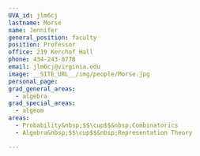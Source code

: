 ```yaml
---
UVA_id: jlm6cj
lastname: Morse
name: Jennifer
general_position: faculty
position: Professor
office: 219 Kerchof Hall
phone: 434-243-8778
email: jlm6cj@virginia.edu
image: __SITE_URL__/img/people/Morse.jpg
personal_page:
grad_general_areas:
  - algebra
grad_special_areas:
  - algeom
areas:
  - Probability&nbsp;$$\cup$$&nbsp;Combinatorics
  - Algebra&nbsp;$$\cup$$&nbsp;Representation Theory

---
```

